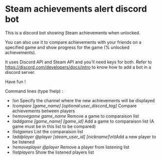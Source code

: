 # Steam achievements alert discord bot
This is a discord bot showing Steam achievements when unlocked. 

You can also use it to compare achievements with your friends on a specified game and show progress for the game (% unlocked achievements).

It uses Discord API and Steam API and you'll need keys for both. Refer to https://discord.com/developers/docs/intro to know how to add a bot in a discord server.

Have fun !

Command lines (type !help) :
- *!on* Specify the channel where the new achievements will be displayed
- *!compare [game_name] [optional:user_discord_tag]* Compare achievements between players
- *!removegame game_name* Remove a game to comparaison list
- *!addgame [game_name] [game_id]* Add a game to comparaison list (A game must be in this list to be compared)
- *!listgames* List the comparaison list
- *!addplayer @player [steam_user_id] [nickname]*\n\tAdd a new player to be listened
- *!removeplayer @player* Remove a player from listening list
- *!listplayers* Show the listened players list
